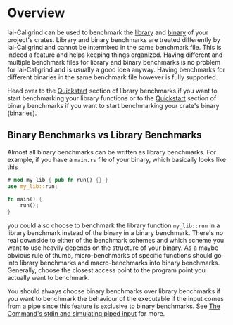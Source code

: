 # Overview

Iai-Callgrind can be used to benchmark the [library](./library_benchmarks.md)
and [binary](./binary_benchmarks.md) of your project's crates. Library and
binary benchmarks are treated differently by Iai-Callgrind and cannot be
intermixed in the same benchmark file. This is indeed a feature and helps
keeping things organized. Having different and multiple benchmark files for
library and binary benchmarks is no problem for Iai-Callgrind and is usually a
good idea anyway. Having benchmarks for different binaries in the same
benchmark file however is fully supported.

Head over to the [Quickstart](./library_benchmarks/quickstart.md) section of
library benchmarks if you want to start benchmarking your library functions or
to the [Quickstart](./binary_benchmarks/quickstart.md) section of binary
benchmarks if you want to start benchmarking your crate's binary (binaries).

## Binary Benchmarks vs Library Benchmarks

Almost all binary benchmarks can be written as library benchmarks. For example,
if you have a `main.rs` file of your binary, which basically looks like this

```rust
# mod my_lib { pub fn run() {} }
use my_lib::run;

fn main() {
    run();
}
```

you could also choose to benchmark the library function `my_lib::run` in a
library benchmark instead of the binary in a binary benchmark. There's no real
downside to either of the benchmark schemes and which scheme you want to use
heavily depends on the structure of your binary. As a maybe obvious rule of
thumb, micro-benchmarks of specific functions should go into library benchmarks
and macro-benchmarks into binary benchmarks. Generally, choose the closest
access point to the program point you actually want to benchmark.

You should always choose binary benchmarks over library benchmarks if you want
to benchmark the behaviour of the executable if the input comes from a pipe
since this feature is exclusive to binary benchmarks. See [The Command's stdin
and simulating piped input](./binary_benchmarks/stdin_and_pipe.md) for more.
